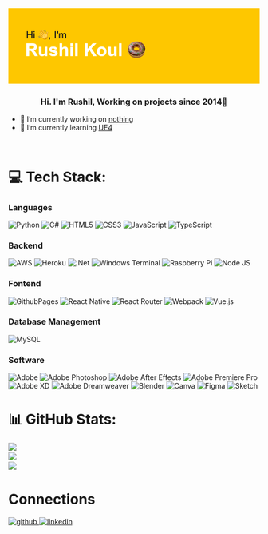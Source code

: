 <img src='profheader.png'>
<div align="center">
</div>  

### <div align="center">Hi. I'm Rushil, Working on projects since 2014🚀</div>  
  
- 🔭 I’m currently working on [nothing](https://github.com/rushilkoul/idk/)  
- 🌱 I’m currently learning [UE4](https://www.unrealengine.com/en-US/)
  
<br/>  

# 💻 Tech Stack:

### Languages
![Python](https://img.shields.io/badge/python-3670A0?style=for-the-badge&logo=python&logoColor=ffdd54) 
![C#](https://img.shields.io/badge/c%23-%23239120.svg?style=for-the-badge&logo=csharp&logoColor=white) 
![HTML5](https://img.shields.io/badge/html5-%23E34F26.svg?style=for-the-badge&logo=html5&logoColor=white) 
![CSS3](https://img.shields.io/badge/css3%20-%231572B6.svg?&style=for-the-badge&logo=css3&logoColor=white) 
![JavaScript](https://img.shields.io/badge/javascript-%23323330.svg?style=for-the-badge&logo=javascript&logoColor=%23F7DF1E) 
![TypeScript](https://img.shields.io/badge/typescript-%23007ACC.svg?style=for-the-badge&logo=typescript&logoColor=white) 

### Backend
![AWS](https://img.shields.io/badge/AWS-%23FF9900.svg?style=for-the-badge&logo=amazon-aws&logoColor=white) 
![Heroku](https://img.shields.io/badge/heroku-%23430098.svg?style=for-the-badge&logo=heroku&logoColor=white) 
![.Net](https://img.shields.io/badge/.NET-5C2D91?style=for-the-badge&logo=.net&logoColor=white) 
![Windows Terminal](https://img.shields.io/badge/Windows%20Terminal-%234D4D4D.svg?style=for-the-badge&logo=windows-terminal&logoColor=white) 
![Raspberry Pi](https://img.shields.io/badge/-RaspberryPi-C51A4A?style=for-the-badge&logo=Raspberry-Pi)
![Node JS](https://img.shields.io/badge/node.js%20-%2343853D.svg?&style=for-the-badge&logo=node.js&logoColor=white)


### Fontend

![GithubPages](https://img.shields.io/badge/github%20pages-121013?style=for-the-badge&logo=github&logoColor=white) 
![React Native](https://img.shields.io/badge/react_native-%2320232a.svg?style=for-the-badge&logo=react&logoColor=%2361DAFB) 
![React Router](https://img.shields.io/badge/React_Router-CA4245?style=for-the-badge&logo=react-router&logoColor=white) 
![Webpack](https://img.shields.io/badge/webpack-%238DD6F9.svg?style=for-the-badge&logo=webpack&logoColor=black) 
![Vue.js](https://img.shields.io/badge/vue.js-%2335495e.svg?style=for-the-badge&logo=vuedotjs&logoColor=%234FC08D) 

### Database Management
![MySQL](https://img.shields.io/badge/mysql-%2300000f.svg?style=for-the-badge&logo=mysql&logoColor=white) 

### Software
![Adobe](https://img.shields.io/badge/adobe-%23FF0000.svg?style=for-the-badge&logo=adobe&logoColor=white) 
![Adobe Photoshop](https://img.shields.io/badge/adobe%20photoshop-2640ff.svg?style=for-the-badge&logo=adobe%20photoshop&logoColor=white) 
![Adobe After Effects](https://img.shields.io/badge/Adobe%20After%20Effects-8e33f5.svg?style=for-the-badge&logo=Adobe%20After%20Effects&logoColor=white) 
![Adobe Premiere Pro](https://img.shields.io/badge/Adobe%20Premiere%20Pro-9999FF.svg?style=for-the-badge&logo=Adobe%20Premiere%20Pro&logoColor=white) 
![Adobe XD](https://img.shields.io/badge/Adobe%20XD-470137?style=for-the-badge&logo=Adobe%20XD&logoColor=#FF61F6) 
![Adobe Dreamweaver](https://img.shields.io/badge/Adobe%20Dreamweaver-232C2D72.svg?style=for-the-badge&logo=Adobe%20Dreamweaver&logoColor=white) 
![Blender](https://img.shields.io/badge/blender-%23F5792A.svg?style=for-the-badge&logo=blender&logoColor=white) 
![Canva](https://img.shields.io/badge/Canva-%2300C4CC.svg?style=for-the-badge&logo=Canva&logoColor=white) 
![Figma](https://img.shields.io/badge/figma-%23F24E1E.svg?style=for-the-badge&logo=figma&logoColor=white) 
![Sketch](https://img.shields.io/badge/Sketch-FFB387?style=for-the-badge&logo=sketch&logoColor=black) 


# 📊 GitHub Stats:
![](https://github-readme-stats.vercel.app/api?username=RushilKoul&theme=material-palenight&hide_border=false&include_all_commits=true&count_private=true)<br/>
![](https://github-readme-streak-stats.herokuapp.com/?user=RushilKoul&theme=material-palenight&hide_border=false)<br/>
![](https://github-readme-stats.vercel.app/api/top-langs/?username=RushilKoul&theme=material-palenight&hide_border=false&include_all_commits=true&count_private=true&layout=compact)

<!-- Proudly created with GPRM ( https://gprm.itsvg.in ) -->

# Connections
<a href="https://github.com/rushilkoul" target="_blank">
<img src=https://img.shields.io/badge/github-%2324292e.svg?&style=for-the-badge&logo=github&logoColor=white alt=github style="margin-bottom: 5px;" />
</a>
<a href="https://www.linkedin.com/in/rushil-koul-b2702b147/" target="_blank">
<img src=https://img.shields.io/badge/linkedin-%231E77B5.svg?&style=for-the-badge&logo=linkedin&logoColor=white alt=linkedin style="margin-bottom: 5px;" />
</a>
